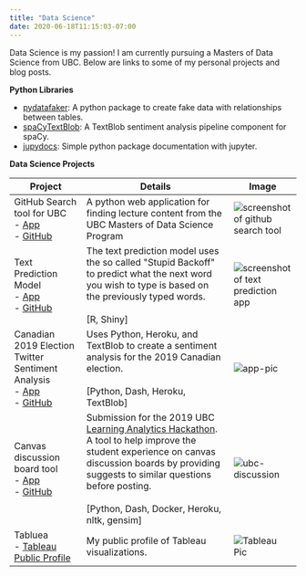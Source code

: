 ```yaml
---
title: "Data Science"
date: 2020-06-18T11:15:03-07:00
---
```


Data Science is my passion! I am currently pursuing a Masters of Data Science from UBC. Below are links to some of my personal projects and blog posts.

**Python Libraries**

- [pydatafaker](https://github.com/SamEdwardes/pydatafaker): A python package to create fake data with relationships between tables.
- [spaCyTextBlob](https://github.com/SamEdwardes/spaCyTextBlob): A TextBlob sentiment analysis pipeline component for spaCy.
- [jupydocs](https://github.com/SamEdwardes/jupydocs): Simple python package documentation with jupyter.

**Data Science Projects**

| Project                                                      | Details                                                      | Image                                                        |
| ------------------------------------------------------------ | ------------------------------------------------------------ | ------------------------------------------------------------ |
| GitHub Search tool for UBC<br />- [App](https://ubc-mds-github-search.herokuapp.com/)<br />- [GitHub](https://github.com/SamEdwardes/ubc-mds-github-search) | A python web application for finding lecture content from the UBC Masters of Data Science Program | ![screenshot of github search tool](https://imgur.com/VxdPOVl.png) |
| Text Prediction Model<br />- [App](https://samedwardes.shinyapps.io/text-prediction-model/)<br />- [GitHub](https://github.com/SamEdwardes/predictive-text-model-swift-key) | The text prediction model uses the so called "Stupid Backoff" to predict what the next word you wish to type is based on the previously typed words. <br /><br />[R, Shiny] | ![screenshot of text prediction app](https://i.imgur.com/igWgVTk.png) |
| Canadian 2019 Election Twitter Sentiment Analysis<br /> - [App](https://cdn-election-sent-app.herokuapp.com/)  <br />- [GitHub](https://github.com/SamEdwardes/sentiment-cdn-election) | Uses Python, Heroku, and TextBlob to create a sentiment analysis for the 2019 Canadian election.<br /><br />[Python, Dash, Heroku, TextBlob] | ![app-pic](https://imgur.com/Ya2cJJz.png)                    |
| Canvas discussion board tool<br />- [App](https://ubc-canvas-discussion-board.herokuapp.com/)<br />- [GitHub](https://github.com/SamEdwardes/MDS_Learning_Analytics)<br /> | Submission for the 2019 UBC [Learning Analytics Hackathon](https://learninganalytics.ubc.ca/for-students/hackathons/). A tool to help improve the student experience on canvas discussion boards by providing suggests to similar questions before posting.<br /><br />[Python, Dash, Docker, Heroku, nltk, gensim] | ![ubc-discussion](https://imgur.com/nLo6k5w.png)             |
| Tabluea<br />- [Tableau Public Profile](https://public.tableau.com/profile/sam.edwardes#!/) | My public profile of Tableau visualizations.                 | ![Tableau Pic](https://i.imgur.com/lxHkIfN.png)              |